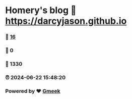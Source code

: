 # Homery's blog :link: https://darcyjason.github.io 
### :page_facing_up: [16](https://darcyjason.github.io/tag.html) 
### :speech_balloon: 0 
### :hibiscus: 1330 
### :alarm_clock: 2024-06-22 15:48:20 
### Powered by :heart: [Gmeek](https://github.com/Meekdai/Gmeek)
